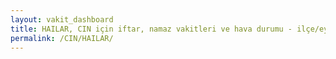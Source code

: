```yaml
---
layout: vakit_dashboard
title: HAILAR, CIN için iftar, namaz vakitleri ve hava durumu - ilçe/eyalet seç
permalink: /CIN/HAILAR/
---
```


<script type="text/javascript">
  var GLOBAL_COUNTRY = 'CIN';
  var GLOBAL_CITY = 'HAILAR';
  var GLOBAL_STATE = '';
  var lat = 72;
  var lon = 21;
</script>
